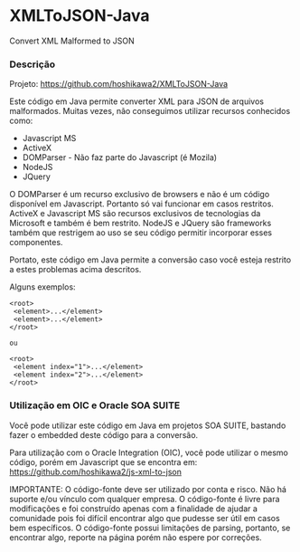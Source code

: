 # XMLToJSON-Java
Convert XML Malformed to JSON

### Descrição

Projeto: https://github.com/hoshikawa2/XMLToJSON-Java

Este código em Java permite converter XML para JSON de arquivos malformados.
Muitas vezes, não conseguimos utilizar recursos conhecidos como:

* Javascript MS
* ActiveX
* DOMParser - Não faz parte do Javascript (é Mozila)
* NodeJS
* JQuery

O DOMParser é um recurso exclusivo de browsers e não é um código disponível em Javascript. Portanto só vai funcionar em casos restritos.
ActiveX e Javascript MS são recursos exclusivos de tecnologias da Microsoft e também é bem restrito.
NodeJS e JQuery são frameworks também que restrigem ao uso se seu código permitir incorporar esses componentes.

Portato, este código em Java permite a conversão caso você esteja restrito a estes problemas acima descritos.

Alguns exemplos:

    <root>
     <element>...</element>
     <element>...</element>
    </root>
    
    ou
    
    <root>
     <element index="1">...</element>
     <element index="2">...</element>
    </root>
    
### Utilização em OIC e Oracle SOA SUITE

Você pode utilizar este código em Java em projetos SOA SUITE, bastando fazer o embedded deste código para a conversão.

Para utilização com o Oracle Integration (OIC), você pode utilizar o mesmo código, porém em Javascript que se encontra em: https://github.com/hoshikawa2/js-xml-to-json

IMPORTANTE: O código-fonte deve ser utilizado por conta e risco. Não há suporte e/ou vínculo com qualquer empresa. O código-fonte é livre para modificações e foi construído apenas com a finalidade de ajudar a comunidade pois foi difícil encontrar algo que pudesse ser útil em casos bem específicos. O código-fonte possui limitações de parsing, portanto, se encontrar algo, reporte na página porém não espere por correções.
